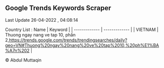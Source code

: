 

## Google Trends Keywords Scraper 
 
Last Update 26-04-2022 , 04:08:14

Country List :
 Name  | Keyword |
| ------------- | ------------- |
| VIETNAM | Thuong ngay nang ve tap 10, phần 2,https://trends.google.com/trends/trendingsearches/daily?geo=VN#Thuong%20ngay%20nang%20ve%20tap%2010,%20ph%E1%BA%A7n%202 |



© Abdul Muttaqin 
